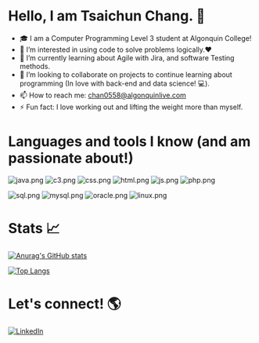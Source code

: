 # Hello, I am Tsaichun Chang. 👋

- 🎓 I am a Computer Programming Level 3 student at Algonquin College!
- 🔭 I’m interested in using code to solve problems logically.❤️
- 🌱 I’m currently learning about Agile with Jira, and software Testing methods.
- 👯 I’m looking to collaborate on projects to continue learning about programming (In love with back-end and data science! 💻).
- 📫 How to reach me: chan0558@algonquinlive.com
- ⚡ Fun fact: I love working out and lifting the weight more than myself.


# Languages and tools I know (and am passionate about!)
![java.png](https://github.com/Annachang828/pic/blob/d8cfcc4296ee84138c84548c75232f8a38070fe5/java.png)
![c3.png](https://github.com/Annachang828/pic/blob/4ee5aa74a47fa46187b0e815de91925522c8b03c/c3.png)
![css.png](https://github.com/Annachang828/pic/blob/3e6d31be697bdb4c96bfea68893d695c19c721cd/css.png)
![html.png](https://github.com/Annachang828/pic/blob/3e6d31be697bdb4c96bfea68893d695c19c721cd/html.png)
![js.png](https://github.com/Annachang828/pic/blob/3e6d31be697bdb4c96bfea68893d695c19c721cd/js.png)
![php.png](https://github.com/Annachang828/pic/blob/3e6d31be697bdb4c96bfea68893d695c19c721cd/php.png)

![sql.png](https://github.com/Annachang828/pic/blob/3e6d31be697bdb4c96bfea68893d695c19c721cd/sql.png)
![mysql.png](https://github.com/Annachang828/pic/blob/3e6d31be697bdb4c96bfea68893d695c19c721cd/mysql.png)
![oracle.png](https://github.com/Annachang828/pic/blob/3e6d31be697bdb4c96bfea68893d695c19c721cd/oracle.png)
![linux.png](https://github.com/Annachang828/pic/blob/3e6d31be697bdb4c96bfea68893d695c19c721cd/linux.png)

# Stats 📈

[![Anurag's GitHub stats](https://github-readme-stats.vercel.app/api?username=Annachang828&show_icons=true&theme=dark)](https://github.com/anuraghazra/github-readme-stats)

[![Top Langs](https://github-readme-stats.vercel.app/api/top-langs/?username=Annachang828&layout=donut&theme=dark)](https://github.com/anuraghazra/github-readme-stats)


# Let's connect! 🌎

[![LinkedIn](https://github.com/Annachang828/pic/blob/3e6d31be697bdb4c96bfea68893d695c19c721cd/linkedin.png)](https://www.linkedin.com/in/annachangtsaichun/)
